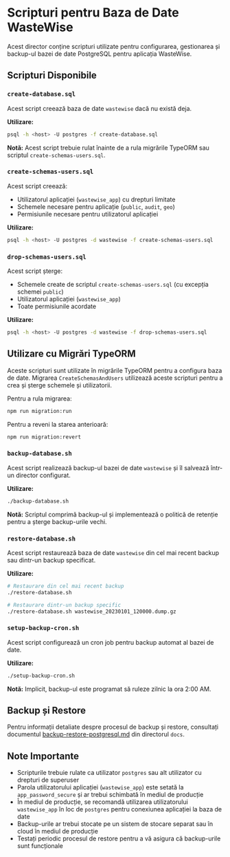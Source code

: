 # Scripturi pentru Baza de Date WasteWise

Acest director conține scripturi utilizate pentru configurarea, gestionarea și backup-ul bazei de date PostgreSQL pentru aplicația WasteWise.

## Scripturi Disponibile

### `create-database.sql`

Acest script creează baza de date `wastewise` dacă nu există deja.

**Utilizare:**

```bash
psql -h <host> -U postgres -f create-database.sql
```

**Notă:** Acest script trebuie rulat înainte de a rula migrările TypeORM sau scriptul `create-schemas-users.sql`.

### `create-schemas-users.sql`

Acest script creează:

- Utilizatorul aplicației (`wastewise_app`) cu drepturi limitate
- Schemele necesare pentru aplicație (`public`, `audit`, `geo`)
- Permisiunile necesare pentru utilizatorul aplicației

**Utilizare:**

```bash
psql -h <host> -U postgres -d wastewise -f create-schemas-users.sql
```

### `drop-schemas-users.sql`

Acest script șterge:

- Schemele create de scriptul `create-schemas-users.sql` (cu excepția schemei `public`)
- Utilizatorul aplicației (`wastewise_app`)
- Toate permisiunile acordate

**Utilizare:**

```bash
psql -h <host> -U postgres -d wastewise -f drop-schemas-users.sql
```

## Utilizare cu Migrări TypeORM

Aceste scripturi sunt utilizate în migrările TypeORM pentru a configura baza de date. Migrarea `CreateSchemasAndUsers` utilizează aceste scripturi pentru a crea și șterge schemele și utilizatorii.

Pentru a rula migrarea:

```bash
npm run migration:run
```

Pentru a reveni la starea anterioară:

```bash
npm run migration:revert
```

### `backup-database.sh`

Acest script realizează backup-ul bazei de date `wastewise` și îl salvează într-un director configurat.

**Utilizare:**

```bash
./backup-database.sh
```

**Notă:** Scriptul comprimă backup-ul și implementează o politică de retenție pentru a șterge backup-urile vechi.

### `restore-database.sh`

Acest script restaurează baza de date `wastewise` din cel mai recent backup sau dintr-un backup specificat.

**Utilizare:**

```bash
# Restaurare din cel mai recent backup
./restore-database.sh

# Restaurare dintr-un backup specific
./restore-database.sh wastewise_20230101_120000.dump.gz
```

### `setup-backup-cron.sh`

Acest script configurează un cron job pentru backup automat al bazei de date.

**Utilizare:**

```bash
./setup-backup-cron.sh
```

**Notă:** Implicit, backup-ul este programat să ruleze zilnic la ora 2:00 AM.

## Backup și Restore

Pentru informații detaliate despre procesul de backup și restore, consultați documentul [backup-restore-postgresql.md](../../../docs/backup-restore-postgresql.md) din directorul `docs`.

## Note Importante

- Scripturile trebuie rulate ca utilizator `postgres` sau alt utilizator cu drepturi de superuser
- Parola utilizatorului aplicației (`wastewise_app`) este setată la `app_password_secure` și ar trebui schimbată în mediul de producție
- În mediul de producție, se recomandă utilizarea utilizatorului `wastewise_app` în loc de `postgres` pentru conexiunea aplicației la baza de date
- Backup-urile ar trebui stocate pe un sistem de stocare separat sau în cloud în mediul de producție
- Testați periodic procesul de restore pentru a vă asigura că backup-urile sunt funcționale
